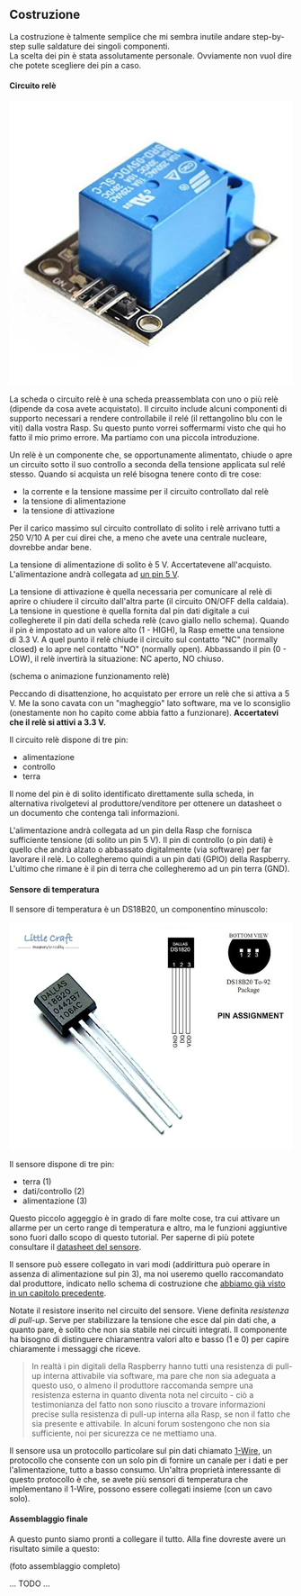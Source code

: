 ## Costruzione
La costruzione è talmente semplice che mi sembra inutile andare step-by-step sulle saldature dei singoli
componenti.  
La scelta dei pin è stata assolutamente personale. Ovviamente non vuol dire che potete scegliere dei pin a caso.

#### Circuito relè

![Relay board](relay_board.jpg)

La scheda o circuito relè è una scheda preassemblata con uno o più relè (dipende da cosa avete acquistato).
Il circuito include alcuni componenti di supporto necessari a rendere controllabile il relé
(il rettangolino blu con le viti) dalla vostra Rasp.
Su questo punto vorrei soffermarmi visto che qui ho fatto il mio primo errore. Ma partiamo con una piccola introduzione.

Un relè è un componente che, se opportunamente alimentato, chiude o apre un circuito sotto il suo controllo
a seconda della tensione applicata sul relé stesso. Quando si acquista un relé bisogna tenere conto di tre cose:

* la corrente e la tensione massime per il circuito controllato dal relè
* la tensione di alimentazione
* la tensione di attivazione

Per il carico massimo sul circuito controllato di solito i relè arrivano tutti a 250 V/10 A per cui direi che,
a meno che avete una centrale nucleare, dovrebbe andar bene.

La tensione di alimentazione di solito è 5 V. Accertatevene all'acquisto. L'alimentazione andrà collegata
ad [un pin 5 V](https://pinout.xyz/pinout/pin2_5v_power).

La tensione di attivazione è quella necessaria per comunicare al relè di aprire o chiudere il circuito
dall'altra parte (il circuito ON/OFF della caldaia). La tensione in questione è quella fornita dal pin
dati digitale a cui collegherete il pin dati della scheda relè (cavo giallo nello schema). Quando il pin
è impostato ad un valore alto (1 - HIGH), la Rasp emette una tensione di 3.3 V. A quel punto il relè chiude
il circuito sul contatto "NC" (normally closed) e lo apre nel contatto "NO" (normally open).
Abbassando il pin (0 - LOW), il relè invertirà la situazione: NC aperto, NO chiuso.

(schema o animazione funzionamento relè)

Peccando di disattenzione, ho acquistato per errore un relè che si attiva a 5 V. Me la sono cavata con un "magheggio" lato software, ma ve lo sconsiglio (onestamente non ho capito come abbia fatto a funzionare).
**Accertatevi che il relè si attivi a 3.3 V.**

Il circuito relè dispone di tre pin:

* alimentazione
* controllo
* terra

Il nome del pin è di solito identificato direttamente sulla scheda, in alternativa rivolgetevi al
produttore/venditore per ottenere un datasheet o un documento che contenga tali informazioni.

L'alimentazione andrà collegata ad un pin della Rasp che fornisca sufficiente tensione (di solito un pin 5 V).
Il pin di controllo (o pin dati) è quello che andrà alzato o abbassato digitalmente (via software) per
far lavorare il relè. Lo collegheremo quindi a un pin dati (GPIO) della Raspberry.
L'ultimo che rimane è il pin di terra che collegheremo ad un pin terra (GND).

#### Sensore di temperatura
Il sensore di temperatura è un DS18B20, un componentino minuscolo:

![DS18B20 Temperature Sensor](temperature-sensor-ds18b20.jpg)

Il sensore dispone di tre pin:

* terra (1)
* dati/controllo (2)
* alimentazione (3)

Questo piccolo aggeggio è in grado di fare molte cose, tra cui attivare un allarme per un certo range
di temperatura e altro, ma le funzioni aggiuntive sono fuori dallo scopo di questo tutorial. Per saperne
di più potete consultare il [datasheet del sensore](https://datasheets.maximintegrated.com/en/ds/DS18B20.pdf).

Il sensore può essere collegato in vari modi (addirittura può operare in assenza di alimentazione sul pin 3),
ma noi useremo quello raccomandato dal produttore, indicato nello schema di costruzione che [abbiamo già visto
in un capitolo precedente](03-hardware-design.md).

Notate il resistore inserito nel circuito del sensore. Viene definita *resistenza di pull-up*. Serve per
stabilizzare la tensione che esce dal pin dati che, a quanto pare, è solito che non sia stabile nei circuiti
integrati. Il componente ha bisogno di distinguere chiaramentra valori alto e basso (1 e 0) per capire
chiaramente i messaggi che riceve.

> In realtà i pin digitali della Raspberry hanno tutti una resistenza di pull-up interna attivabile via software,
ma pare che non sia adeguata a questo uso, o almeno il produttore raccomanda sempre una resistenza esterna in
quanto diventa nota nel circuito - ciò a testimonianza del fatto non sono riuscito a trovare informazioni precise
sulla resistenza di pull-up interna alla Rasp, se non il fatto che sia presente e attivabile. In alcuni forum
sostengono che non sia sufficiente, noi per sicurezza ce ne mettiamo una.

Il sensore usa un protocollo particolare sul pin dati chiamato [1-Wire](https://en.wikipedia.org/wiki/1-Wire), un
protocollo che consente con un solo pin di fornire un canale per i dati e per l'alimentazione, tutto a basso consumo.
Un'altra proprietà interessante di questo protocollo è che, se avete più sensori di temperatura che implementano
il 1-Wire, possono essere collegati insieme (con un cavo solo).

#### Assemblaggio finale
A questo punto siamo pronti a collegare il tutto. Alla fine dovreste avere un risultato simile a questo:

(foto assemblaggio completo)

... TODO ...
